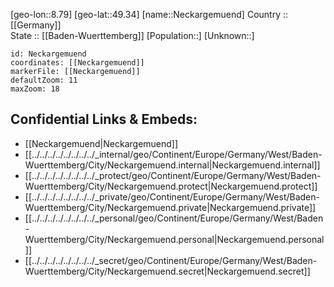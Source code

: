 ﻿---
location: [49.34,8.79] 
mapzoom: [7,12] 
mapmarker: city 
type: City
tags:
- geo/City


SpocWebEntityId: 32764
isDeleted: false
confidential: public

---
[geo-lon::8.79] 
[geo-lat::49.34] 
[name::Neckargemuend] 
Country :: [[Germany]]  
State :: [[Baden-Wuerttemberg]] 
[Population::] 
[Unknown::] 


```leaflet
id: Neckargemuend
coordinates: [[Neckargemuend]] 
markerFile: [[Neckargemuend]] 
defaultZoom: 11 
maxZoom: 18
```


## Confidential Links & Embeds: 
- [[Neckargemuend|Neckargemuend]]  
- [[../../../../../../../../_internal/geo/Continent/Europe/Germany/West/Baden-Wuerttemberg/City/Neckargemuend.internal|Neckargemuend.internal]] 
- [[../../../../../../../../_protect/geo/Continent/Europe/Germany/West/Baden-Wuerttemberg/City/Neckargemuend.protect|Neckargemuend.protect]] 
- [[../../../../../../../../_private/geo/Continent/Europe/Germany/West/Baden-Wuerttemberg/City/Neckargemuend.private|Neckargemuend.private]] 
- [[../../../../../../../../_personal/geo/Continent/Europe/Germany/West/Baden-Wuerttemberg/City/Neckargemuend.personal|Neckargemuend.personal]] 
- [[../../../../../../../../_secret/geo/Continent/Europe/Germany/West/Baden-Wuerttemberg/City/Neckargemuend.secret|Neckargemuend.secret]] 
